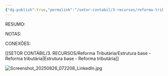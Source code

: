 ```yaml
---
{"dg-publish":true,"permalink":"/setor-contabil/3-recursos/reforma-tributaria/exemplo-de-calculos/","dgPassFrontmatter":true,"created":"2025-08-20T00:16:35.031-03:00","updated":"2025-08-26T07:25:25.914-03:00"}
---
```


RESUMO:

NOTAS:


CONEXÕES:

[[SETOR CONTÁBIL/3. RECURSOS/Reforma Tributária/Estrutura base - Reforma tributária\|Estrutura base - Reforma tributária]]

![Screenshot_20250826_072208_LinkedIn.jpg](/img/user/4%20ARQUIVOS/Screenshot_20250826_072208_LinkedIn.jpg)
